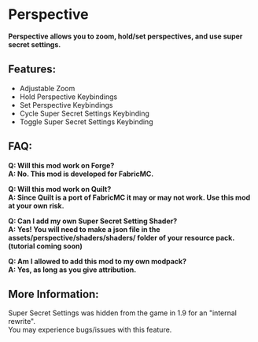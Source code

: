 # Perspective  
**Perspective allows you to zoom, hold/set perspectives, and use super secret settings.**  
## Features:  
- Adjustable Zoom  
- Hold Perspective Keybindings  
- Set Perspective Keybindings  
- Cycle Super Secret Settings Keybinding  
- Toggle Super Secret Settings Keybinding  

## FAQ:  
**Q: Will this mod work on Forge?**  
**A: No. This mod is developed for FabricMC.**  

**Q: Will this mod work on Quilt?**  
**A: Since Quilt is a port of FabricMC it may or may not work. Use this mod at your own risk.**  

**Q: Can I add my own Super Secret Setting Shader?**  
**A: Yes! You will need to make a json file in the assets/perspective/shaders/shaders/ folder of your resource pack. (tutorial coming soon)**  

**Q: Am I allowed to add this mod to my own modpack?**  
**A: Yes, as long as you give attribution.**  

## More Information:  
Super Secret Settings was hidden from the game in 1.9 for an "internal rewrite".  
You may experience bugs/issues with this feature.  

